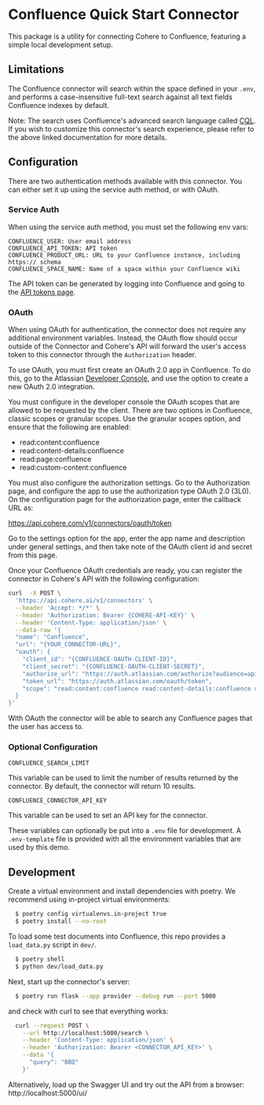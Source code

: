 # Confluence Quick Start Connector

This package is a utility for connecting Cohere to Confluence, featuring a simple local development setup.

## Limitations

The Confluence connector will search within the space defined in your `.env`, and performs a case-insensitive full-text
search against all text fields Confluence indexes by default.

Note: The search uses Confluence's advanced search language called [CQL](https://developer.atlassian.com/cloud/confluence/advanced-searching-using-cql/). If you wish to customize this connector's search experience, please refer to the above linked documentation for more details.

## Configuration

There are two authentication methods available with this connector. You can either set it up using the service auth
method, or with OAuth.

### Service Auth

When using the service auth method, you must set the following env vars:

```
CONFLUENCE_USER: User email address
CONFLUENCE_API_TOKEN: API token
CONFLUENCE_PRODUCT_URL: URL to your Confluence instance, including https:// schema
CONFLUENCE_SPACE_NAME: Name of a space within your Confluence wiki
```

The API token can be generated by logging into Confluence and going to the [API tokens page](https://id.atlassian.com/manage-profile/security/api-tokens).

### OAuth

When using OAuth for authentication, the connector does not require any additional environment variables. Instead,
the OAuth flow should occur outside of the Connector and Cohere's API will forward the user's access token to this
connector through the `Authorization` header.

To use OAuth, you must first create an OAuth 2.0 app in Confluence. To do this, go to the
Atlassian [Developer Console](https://developer.atlassian.com/console/myapps/), and use the option to create a new
OAuth 2.0 integration.

You must configure in the developer console the OAuth scopes that are allowed to be requested by the client. There are
two options in Confluence, classic scopes or granular scopes. Use the granular scopes option, and ensure that the
following are enabled:

* read:content:confluence
* read:content-details:confluence
* read:page:confluence
* read:custom-content:confluence

You must also configure the authorization settings. Go to the Authorization page, and configure the app to use the
authorization type OAuth 2.0 (3L0). On the configuration page for the authorization page, enter the callback URL as:

https://api.cohere.com/v1/connectors/oauth/token

Go to the settings option for the app, enter the app name and description under general settings, and then take
note of the OAuth client id and secret from this page.

Once your Confluence OAuth credentials are ready, you can register the connector in Cohere's API with the following
configuration:

```bash
curl  -X POST \
  'https://api.cohere.ai/v1/connectors' \
  --header 'Accept: */*' \
  --header 'Authorization: Bearer {COHERE-API-KEY}' \
  --header 'Content-Type: application/json' \
  --data-raw '{
  "name": "Confluence",
  "url": "{YOUR_CONNECTOR-URL}",
  "oauth": {
    "client_id": "{CONFLUENCE-OAUTH-CLIENT-ID}",
    "client_secret": "{CONFLUENCE-OAUTH-CLIENT-SECRET}",
    "authorize_url": "https://auth.atlassian.com/authorize?audience=api.atlassian.com&response_type=code&prompt=consent",
    "token_url": "https://auth.atlassian.com/oauth/token",
    "scope": "read:content:confluence read:content-details:confluence read:page:confluence read:custom-content:confluence"
  }
}'
```

With OAuth the connector will be able to search any Confluence pages that the user has access to.

### Optional Configuration

```
CONFLUENCE_SEARCH_LIMIT
```

This variable can be used to limit the number of results returned by the connector.
By default, the connector will return 10 results.

```
CONFLUENCE_CONNECTOR_API_KEY
```

This variable can be used to set an API key for the connector.

These variables can optionally be put into a `.env` file for development.
A `.env-template` file is provided with all the environment variables that are used by this demo.

## Development

Create a virtual environment and install dependencies with poetry. We recommend using in-project virtual environments:

```bash
  $ poetry config virtualenvs.in-project true
  $ poetry install --no-root
```

To load some test documents into Confluence, this repo provides a `load_data.py` script in `dev/`.

```bash
  $ poetry shell
  $ python dev/load_data.py
```

Next, start up the connector's server:

```bash
  $ poetry run flask --app provider --debug run --port 5000
```

and check with curl to see that everything works:

```bash
  curl --request POST \
    --url http://localhost:5000/search \
    --header 'Content-Type: application/json' \
    --header 'Authorization: Bearer <CONNECTOR_API_KEY>' \
    --data '{
      "query": "BBQ"
    }'
```

Alternatively, load up the Swagger UI and try out the API from a browser: http://localhost:5000/ui/

